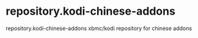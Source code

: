 # repository.kodi-chinese-addons
repository.kodi-chinese-addons xbmc/kodi repository for chinese addons
